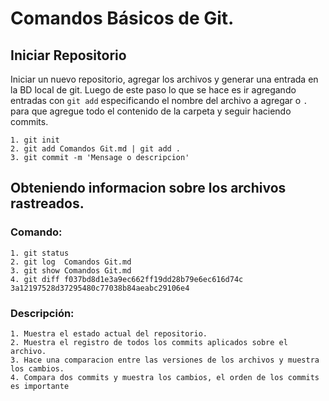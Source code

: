 # Comandos Básicos de Git.
## Iniciar Repositorio
Iniciar un nuevo repositorio, agregar los archivos y generar una entrada en la BD local de git. Luego de este paso lo que se hace es ir agregando entradas con ``` git add ``` especificando el nombre del archivo a agregar o `.` para que agregue todo el contenido de la carpeta y seguir haciendo commits.

    1. git init
    2. git add Comandos Git.md | git add .
    3. git commit -m 'Mensage o descripcion'

## Obteniendo informacion sobre los archivos rastreados.
### Comando:
    1. git status
    2. git log  Comandos Git.md
    3. git show Comandos Git.md
    4. git diff f037bd8d1e3a9ec662ff19dd28b79e6ec616d74c 3a12197528d37295480c77038b84aeabc29106e4

### Descripción:
    1. Muestra el estado actual del repositorio.
    2. Muestra el registro de todos los commits aplicados sobre el archivo.
    3. Hace una comparacion entre las versiones de los archivos y muestra los cambios.
    4. Compara dos commits y muestra los cambios, el orden de los commits es importante